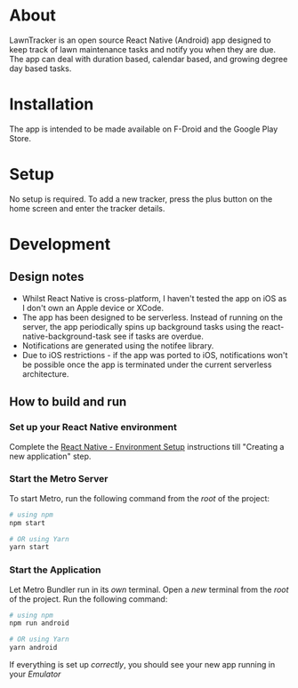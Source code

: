 # About

LawnTracker is an open source React Native (Android) app designed to keep track of lawn maintenance tasks and notify you when they are due. The app can deal with duration based, calendar based, and growing degree day based tasks.

# Installation

The app is intended to be made available on F-Droid and the Google Play Store.

# Setup

No setup is required. To add a new tracker, press the plus button on the home screen and enter the tracker details.

# Development

## Design notes

- Whilst React Native is cross-platform, I haven't tested the app on iOS as I don't own an Apple device or XCode.
- The app has been designed to be serverless.
  Instead of running on the server, the app periodically spins up background tasks using the react-native-background-task see if tasks are overdue.
- Notifications are generated using the notifee library.
- Due to iOS restrictions - if the app was ported to iOS, notifications won't be possible once the app is terminated under the current serverless architecture.

## How to build and run

### Set up your React Native environment

Complete the [React Native - Environment Setup](https://reactnative.dev/docs/environment-setup) instructions till "Creating a new application" step.

### Start the Metro Server

To start Metro, run the following command from the _root_ of the project:

```bash
# using npm
npm start

# OR using Yarn
yarn start
```

### Start the Application

Let Metro Bundler run in its _own_ terminal. Open a _new_ terminal from the _root_ of the project. Run the following command:

```bash
# using npm
npm run android

# OR using Yarn
yarn android
```

If everything is set up _correctly_, you should see your new app running in your _Emulator_
